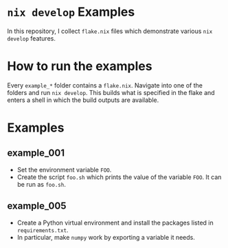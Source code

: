 # `nix develop` Examples

In this repository, I collect `flake.nix` files which demonstrate various `nix develop` features.

# How to run the examples

Every `example_*` folder contains a `flake.nix`.
Navigate into one of the folders and run `nix develop`.
This builds what is specified in the flake and enters a shell in which the build outputs are available.

# Examples

## example_001

* Set the environment variable `FOO`.
* Create the script `foo.sh` which prints the value of the variable `FOO`. It can be run as `foo.sh`.

## example_005

* Create a Python virtual environment and install the packages listed in `requirements.txt`.
* In particular, make `numpy` work by exporting a variable it needs.

